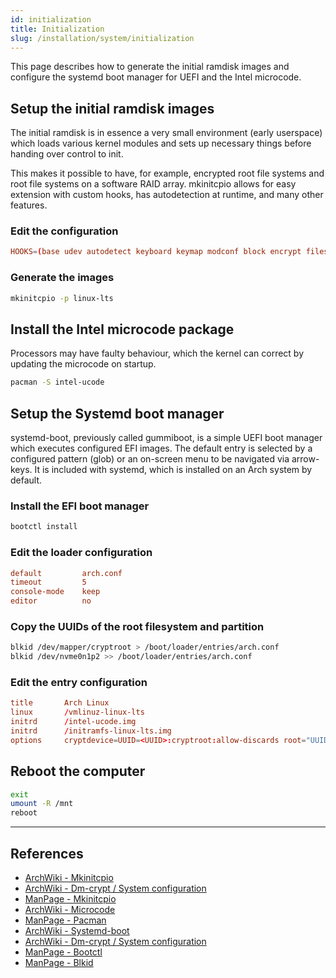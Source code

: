 ```yaml
---
id: initialization
title: Initialization
slug: /installation/system/initialization
---
```


<head>
  <title>System initialization | Arcadia</title>
</head>

This page describes how to generate the initial ramdisk images and configure the systemd boot manager for UEFI and the Intel microcode.

## Setup the initial ramdisk images

The initial ramdisk is in essence a very small environment (early userspace) which loads various kernel modules and sets up necessary things before handing over control to init.

This makes it possible to have, for example, encrypted root file systems and root file systems on a software RAID array. mkinitcpio allows for easy extension with custom hooks, has autodetection at runtime, and many other features.

### Edit the configuration

``` conf title="/etc/mkinitcpio.conf"
HOOKS=(base udev autodetect keyboard keymap modconf block encrypt filesystems fsck)
```

### Generate the images

``` bash
mkinitcpio -p linux-lts
```

## Install the Intel microcode package

Processors may have faulty behaviour, which the kernel can correct by updating the microcode on startup.

``` bash
pacman -S intel-ucode
```

## Setup the Systemd boot manager

systemd-boot, previously called gummiboot, is a simple UEFI boot manager which executes configured EFI images. The default entry is selected by a configured pattern (glob) or an on-screen menu to be navigated via arrow-keys. It is included with systemd, which is installed on an Arch system by default.

### Install the EFI boot manager

``` bash
bootctl install
```

### Edit the loader configuration

``` conf title="/boot/loader/loader.conf"
default         arch.conf
timeout         5
console-mode    keep
editor          no
```

### Copy the UUIDs of the root filesystem and partition

``` bash
blkid /dev/mapper/cryptroot > /boot/loader/entries/arch.conf
blkid /dev/nvme0n1p2 >> /boot/loader/entries/arch.conf
```

### Edit the entry configuration

``` conf title="/boot/loader/entries/arch.conf"
title       Arch Linux
linux       /vmlinuz-linux-lts
initrd      /intel-ucode.img
initrd      /initramfs-linux-lts.img
options     cryptdevice=UUID=<UUID>:cryptroot:allow-discards root="UUID=<UUID>" quiet rw
```

## Reboot the computer

``` bash
exit
umount -R /mnt
reboot
```

---

## References

- [ArchWiki - Mkinitcpio](https://wiki.archlinux.org/index.php/Mkinitcpio)
- [ArchWiki - Dm-crypt / System configuration](https://wiki.archlinux.org/index.php/Dm-crypt/System_configuration#Using_sd-encrypt_hook)
- [ManPage - Mkinitcpio](https://jlk.fjfi.cvut.cz/arch/manpages/man/core/mkinitcpio/mkinitcpio.8.en)
- [ArchWiki - Microcode](https://wiki.archlinux.org/index.php/Microcode)
- [ManPage - Pacman](https://jlk.fjfi.cvut.cz/arch/manpages/man/core/pacman/pacman.8.en)
- [ArchWiki - Systemd-boot](https://wiki.archlinux.org/index.php/Systemd-boot)
- [ArchWiki - Dm-crypt / System configuration](https://wiki.archlinux.org/index.php/Dm-crypt/System_configuration#Using_sd-encrypt_hook)
- [ManPage - Bootctl](https://jlk.fjfi.cvut.cz/arch/manpages/man/core/systemd/bootctl.1.en)
- [ManPage - Blkid](https://jlk.fjfi.cvut.cz/arch/manpages/man/core/util-linux/blkid.8.en)
